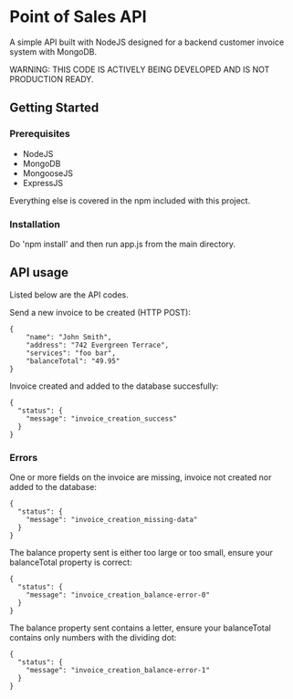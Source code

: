 # Point of Sales API 

A simple API built with NodeJS designed for a backend customer invoice system with MongoDB. 

WARNING: THIS CODE IS ACTIVELY BEING DEVELOPED AND IS NOT PRODUCTION READY. 

## Getting Started

### Prerequisites

* NodeJS 
* MongoDB
* MongooseJS 
* ExpressJS 

Everything else is covered in the npm included with this project. 

### Installation 

Do 'npm install' and then run app.js from the main directory. 

## API usage 

Listed below are the API codes. 

Send a new invoice to be created (HTTP POST):
```
{
	"name": "John Smith", 
	"address": "742 Evergreen Terrace", 
	"services": "foo bar",
	"balanceTotal": "49.95"
}
```

Invoice created and added to the database succesfully:
```
{
  "status": {
    "message": "invoice_creation_success"
  }
}
```

### Errors

One or more fields on the invoice are missing, invoice not created nor
added to the database: 
```
{
  "status": {
    "message": "invoice_creation_missing-data"
  }
}
```

The balance property sent is either too large or too small, ensure your
balanceTotal property is correct: 
```
{
  "status": {
    "message": "invoice_creation_balance-error-0"
  }
}
```

The balance property sent contains a letter, ensure your balanceTotal 
contains only numbers with the dividing dot: 
```
{
  "status": {
    "message": "invoice_creation_balance-error-1"
  }
}
```
